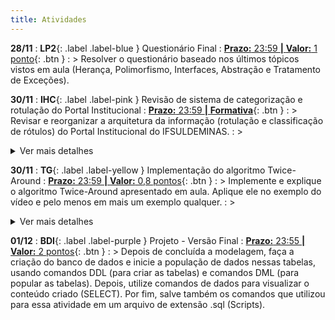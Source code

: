 ```yaml
---
title: Atividades
---
```


**28/11**
: **LP2**{: .label .label-blue } Questionário Final
  : <span class="fs-3">[**Prazo:** 23:59 **|** **Valor:** 1 ponto](https://presencial.muz.ifsuldeminas.edu.br/mod/quiz/view.php?id=398468){: .btn }</span>
: > Resolver o questionário baseado nos últimos tópicos vistos em aula (Herança, Polimorfismo, Interfaces, Abstração e Tratamento de Exceções).

**30/11**
: **IHC**{: .label .label-pink } Revisão de sistema de categorização e rotulação do Portal Institucional
  : <span class="fs-3">[**Prazo:** 23:59 **|** **Formativa**](https://presencial.muz.ifsuldeminas.edu.br/mod/assign/view.php?id=398665){: .btn }</span>
: > Revisar e reorganizar a arquitetura da informação (rotulação e classificação de rótulos) do Portal Institucional do IFSULDEMINAS.
: > <details><summary>Ver mais detalhes</summary><ul><li style="margin-top: 8px;">Acesse o Portal institucional do <a href = "https://portal.ifsuldeminas.edu.br/index.php">IFSULDEMINAS.</a></li><li>Levante todos os rótulos presentes na página inicial somente.</li><li>Após o levantamento dos rótulos ATUAIS, propor uma nova organização e rotulação OU a manutenção da organização e rotulação atual.</li><li>Justificar a sua escolha.</li></ul></details>

**30/11**
: **TG**{: .label .label-yellow } Implementação do algoritmo Twice-Around
  : <span class="fs-3">[**Prazo:** 23:59 **|** **Valor:** 0,8 pontos](https://presencial.muz.ifsuldeminas.edu.br/mod/assign/view.php?id=384387){: .btn }</span>
: > Implemente e explique o algoritmo Twice-Around apresentado em aula. Aplique ele no exemplo do vídeo e pelo menos em mais um exemplo qualquer.
: > <details><summary>Ver mais detalhes</summary><ul><li style="margin-top: 8px;">A entrega deve ser feita no formato de vídeo de criação de cada aluno que deve estar em um link do youtube.</li><li>O vídeo deve ter no mínimo 7 minutos e no máximo 15 minutos.</li><li><b>OBS:</b> Não tem a necessidade de colocar muitos enfeites na apresentação, o importante é ser claro nos conceitos e na explicação do código.</li></ul></details>

**01/12**
: **BDI**{: .label .label-purple } Projeto - Versão Final
  : <span class="fs-3">[**Prazo:** 23:55 **|** **Valor:** 2 pontos](https://presencial.muz.ifsuldeminas.edu.br/mod/assign/view.php?id=399147){: .btn }</span>
: > Depois de concluída a modelagem, faça a criação do banco de dados e inicie a população de dados nessas tabelas, usando comandos DDL (para criar as tabelas) e comandos DML (para popular as tabelas). Depois, utilize comandos de dados para visualizar o conteúdo criado (SELECT). Por fim, salve também os comandos que utilizou para essa atividade em um arquivo de extensão .sql (Scripts).
